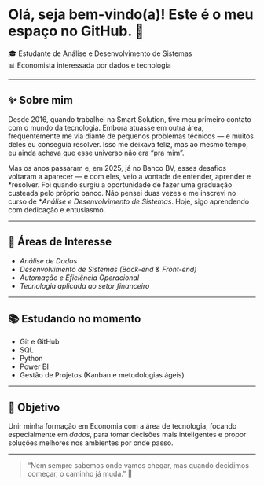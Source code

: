 # Olá, seja bem-vindo(a)! Este é o meu espaço no GitHub. 🩷

🎓 Estudante de Análise e Desenvolvimento de Sistemas  
📊 Economista interessada por dados e tecnologia  

---

## ✨ Sobre mim

Desde 2016, quando trabalhei na Smart Solution, tive meu primeiro contato com o mundo da tecnologia. Embora atuasse em outra área, frequentemente me via diante de pequenos problemas técnicos — e muitos deles eu conseguia resolver. Isso me deixava feliz, mas ao mesmo tempo, eu ainda achava que esse universo não era “pra mim”.

Mas os anos passaram e, em 2025, já no Banco BV, esses desafios voltaram a aparecer — e com eles, veio a vontade de entender, aprender e *resolver. Foi quando surgiu a oportunidade de fazer uma graduação custeada pelo próprio banco. Não pensei duas vezes e me inscrevi no curso de **Análise e Desenvolvimento de Sistemas*. Hoje, sigo aprendendo com dedicação e entusiasmo.

---

## 🎯 Áreas de Interesse

- *Análise de Dados*
- *Desenvolvimento de Sistemas (Back-end & Front-end)*
- *Automação e Eficiência Operacional*
- *Tecnologia aplicada ao setor financeiro*

---

## 📚 Estudando no momento

- Git e GitHub
- SQL
- Python
- Power BI
- Gestão de Projetos (Kanban e metodologias ágeis)

---

## 🚀 Objetivo

Unir minha formação em Economia com a área de tecnologia, focando especialmente em *dados*, para tomar decisões mais inteligentes e propor soluções melhores nos ambientes por onde passo.

---

> “Nem sempre sabemos onde vamos chegar, mas quando decidimos começar, o caminho já muda.” 🌱
